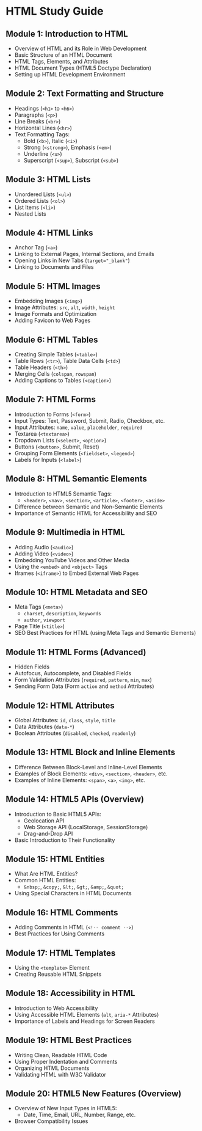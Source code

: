 # HTML Study Guide

## Module 1: Introduction to HTML
- Overview of HTML and its Role in Web Development
- Basic Structure of an HTML Document
- HTML Tags, Elements, and Attributes
- HTML Document Types (HTML5 Doctype Declaration)
- Setting up HTML Development Environment

## Module 2: Text Formatting and Structure
- Headings (`<h1>` to `<h6>`)
- Paragraphs (`<p>`)
- Line Breaks (`<br>`)
- Horizontal Lines (`<hr>`)
- Text Formatting Tags:
  - Bold (`<b>`), Italic (`<i>`)
  - Strong (`<strong>`), Emphasis (`<em>`)
  - Underline (`<u>`)
  - Superscript (`<sup>`), Subscript (`<sub>`)

## Module 3: HTML Lists
- Unordered Lists (`<ul>`)
- Ordered Lists (`<ol>`)
- List Items (`<li>`)
- Nested Lists

## Module 4: HTML Links
- Anchor Tag (`<a>`)
- Linking to External Pages, Internal Sections, and Emails
- Opening Links in New Tabs (`target="_blank"`)
- Linking to Documents and Files

## Module 5: HTML Images
- Embedding Images (`<img>`)
- Image Attributes: `src`, `alt`, `width`, `height`
- Image Formats and Optimization
- Adding Favicon to Web Pages

## Module 6: HTML Tables
- Creating Simple Tables (`<table>`)
- Table Rows (`<tr>`), Table Data Cells (`<td>`)
- Table Headers (`<th>`)
- Merging Cells (`colspan`, `rowspan`)
- Adding Captions to Tables (`<caption>`)

## Module 7: HTML Forms
- Introduction to Forms (`<form>`)
- Input Types: Text, Password, Submit, Radio, Checkbox, etc.
- Input Attributes: `name`, `value`, `placeholder`, `required`
- Textarea (`<textarea>`)
- Dropdown Lists (`<select>`, `<option>`)
- Buttons (`<button>`, Submit, Reset)
- Grouping Form Elements (`<fieldset>`, `<legend>`)
- Labels for Inputs (`<label>`)

## Module 8: HTML Semantic Elements
- Introduction to HTML5 Semantic Tags:
  - `<header>`, `<nav>`, `<section>`, `<article>`, `<footer>`, `<aside>`
- Difference between Semantic and Non-Semantic Elements
- Importance of Semantic HTML for Accessibility and SEO

## Module 9: Multimedia in HTML
- Adding Audio (`<audio>`)
- Adding Video (`<video>`)
- Embedding YouTube Videos and Other Media
- Using the `<embed>` and `<object>` Tags
- Iframes (`<iframe>`) to Embed External Web Pages

## Module 10: HTML Metadata and SEO
- Meta Tags (`<meta>`)
  - `charset`, `description`, `keywords`
  - `author`, `viewport`
- Page Title (`<title>`)
- SEO Best Practices for HTML (using Meta Tags and Semantic Elements)

## Module 11: HTML Forms (Advanced)
- Hidden Fields
- Autofocus, Autocomplete, and Disabled Fields
- Form Validation Attributes (`required`, `pattern`, `min`, `max`)
- Sending Form Data (Form `action` and `method` Attributes)

## Module 12: HTML Attributes
- Global Attributes: `id`, `class`, `style`, `title`
- Data Attributes (`data-*`)
- Boolean Attributes (`disabled`, `checked`, `readonly`)

## Module 13: HTML Block and Inline Elements
- Difference Between Block-Level and Inline-Level Elements
- Examples of Block Elements: `<div>`, `<section>`, `<header>`, etc.
- Examples of Inline Elements: `<span>`, `<a>`, `<img>`, etc.

## Module 14: HTML5 APIs (Overview)
- Introduction to Basic HTML5 APIs:
  - Geolocation API
  - Web Storage API (LocalStorage, SessionStorage)
  - Drag-and-Drop API
- Basic Introduction to Their Functionality

## Module 15: HTML Entities
- What Are HTML Entities?
- Common HTML Entities:
  - `&nbsp;`, `&copy;`, `&lt;`, `&gt;`, `&amp;`, `&quot;`
- Using Special Characters in HTML Documents

## Module 16: HTML Comments
- Adding Comments in HTML (`<!-- comment -->`)
- Best Practices for Using Comments

## Module 17: HTML Templates
- Using the `<template>` Element
- Creating Reusable HTML Snippets

## Module 18: Accessibility in HTML
- Introduction to Web Accessibility
- Using Accessible HTML Elements (`alt`, `aria-*` Attributes)
- Importance of Labels and Headings for Screen Readers

## Module 19: HTML Best Practices
- Writing Clean, Readable HTML Code
- Using Proper Indentation and Comments
- Organizing HTML Documents
- Validating HTML with W3C Validator

## Module 20: HTML5 New Features (Overview)
- Overview of New Input Types in HTML5:
  - Date, Time, Email, URL, Number, Range, etc.
- Browser Compatibility Issues
